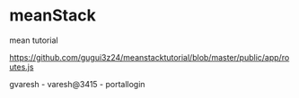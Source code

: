 # meanStack
mean tutorial

https://github.com/gugui3z24/meanstacktutorial/blob/master/public/app/routes.js

 gvaresh - varesh@3415   - portallogin 

 
